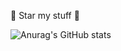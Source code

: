  Star my stuff 

![Anurag's GitHub stats](https://github-readme-stats.vercel.app/api?username=Tacogamerman&theme=dark&show_icons=true)
